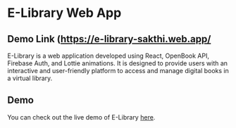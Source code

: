 # E-Library Web App

## Demo Link (https://e-library-sakthi.web.app/

E-Library is a web application developed using React, OpenBook API, Firebase Auth, and Lottie animations. It is designed to provide users with an interactive and user-friendly platform to access and manage digital books in a virtual library.

## Demo
You can check out the live demo of E-Library [here](https://e-library-sakthi.web.app/).

